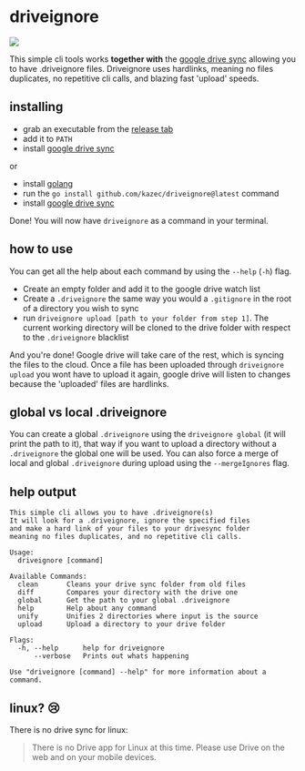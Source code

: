 # driveignore

[![](https://github.com/kazec/driveignore/workflows/ci/badge.svg)](https://github.com/kazec/driveignore/actions)

This simple cli tools works **together with** the [google drive sync](https://www.google.com/drive/download/) allowing you to have .driveignore files. Driveignore uses hardlinks, meaning no files duplicates, no repetitive cli calls, and blazing fast 'upload' speeds.

## installing

- grab an executable from the [release tab](https://github.com/kazec/driveignore/releases)
- add it to `PATH`
- install [google drive sync](https://www.google.com/drive/download/)

or

- install [golang](https://golang.org/dl/)
- run the `go install github.com/kazec/driveignore@latest` command
- install [google drive sync](https://www.google.com/drive/download/)

Done! You will now have `driveignore` as a command in your terminal.

## how to use

You can get all the help about each command by using the `--help` (`-h`) flag.

- Create an empty folder and add it to the google drive watch list
- Create a `.driveignore` the same way you would a `.gitignore` in the root of a directory you wish to sync
- run `driveignore upload [path to your folder from step 1]`. The current working directory will be cloned to the drive folder with respect to the `.driveignore` blacklist

And you're done! Google drive will take care of the rest, which is syncing the files to the cloud. Once a file has been uploaded through `driveignore upload` you wont have to upload it again, google drive will listen to changes because the 'uploaded' files are hardlinks.

## global vs local .driveignore

You can create a global `.driveignore` using the `driveignore global` (it will print the path to it), that way if you want to upload a directory without a `.driveignore` the global one will be used. You can also force a merge of local and global `.driveignore` during upload using the `--mergeIgnores` flag.

## help output

```
This simple cli allows you to have .driveignore(s)
It will look for a .driveignore, ignore the specified files
and make a hard link of your files to your drivesync folder
meaning no files duplicates, and no repetitive cli calls.

Usage:
  driveignore [command]

Available Commands:
  clean       Cleans your drive sync folder from old files
  diff        Compares your directory with the drive one
  global      Get the path to your global .driveignore
  help        Help about any command
  unify       Unifies 2 directories where input is the source
  upload      Upload a directory to your drive folder

Flags:
  -h, --help      help for driveignore
      --verbose   Prints out whats happening

Use "driveignore [command] --help" for more information about a command.
```

## linux? 😢

There is no drive sync for linux:

> There is no Drive app for Linux at this time. Please use Drive on the web and on your mobile devices.
